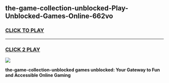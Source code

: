 
## the-game-collection-unblocked-Play-Unblocked-Games-Online-662vo
<h3>
<a href="https://premium76.site?title=the-game-collection-unblocked&ref=25A">CLICK TO PLAY</a></h3>
<hr>

<h3>
<a href="https://premium76.site?title=the-game-collection-unblocked&ref=25A">CLICK 2 PLAY</a>
  
</h3>

<a href="https://premium76.site?title=the-game-collection-unblocked&ref=25A"><img src="https://clearcache.store/games.png"></a>


**the-game-collection-unblocked games unblocked: Your Gateway to Fun and Accessible Online Gaming**
